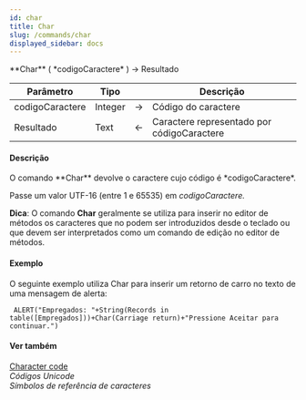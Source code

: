 ```yaml
---
id: char
title: Char
slug: /commands/char
displayed_sidebar: docs
---
```


<!--REF #_command_.Char.Syntax-->**Char** ( *codigoCaractere* ) -> Resultado<!-- END REF-->
<!--REF #_command_.Char.Params-->
| Parâmetro | Tipo |  | Descrição |
| --- | --- | --- | --- |
| codigoCaractere | Integer | &rarr; | Código do caractere |
| Resultado | Text | &larr; | Caractere representado por códigoCaractere |

<!-- END REF-->

#### Descrição 

<!--REF #_command_.Char.Summary-->O comando **Char** devolve o caractere cujo código é *codigoCaractere*.<!-- END REF-->

Passe um valor UTF-16 (entre 1 e 65535) em *codigoCaractere.*

**Dica**: O comando **Char** geralmente se utiliza para inserir no editor de métodos os caracteres que no podem ser introduzidos desde o teclado ou que devem ser interpretados como um comando de edição no editor de métodos.  

#### Exemplo 

O seguinte exemplo utiliza Char para inserir um retorno de carro no texto de uma mensagem de alerta:

```4d
 ALERT("Empregados: "+String(Records in table([Empregados]))+Char(Carriage return)+"Pressione Aceitar para continuar.")
```
  
  

#### Ver também 

[Character code](character-code.md)  
*Códigos Unicode*  
*Símbolos de referência de caracteres*  